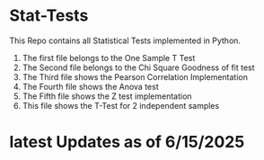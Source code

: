 # Stat-Tests
This Repo contains all Statistical Tests implemented in Python.
1. The first file belongs to the One Sample T Test
2. The Second file belongs to the Chi Square Goodness of fit test
3. The Third file shows the Pearson Correlation Implementation
4. The Fourth file shows the Anova test 
5. The Fifth file shows the Z test implementation 
6. This file shows the T-Test for 2 independent samples 

# latest Updates as of 6/15/2025